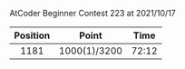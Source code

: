 AtCoder Beginner Contest 223 at 2021/10/17

| Position | Point | Time |
|:---:|:---:|:---:|
| 1181 | 1000(1)/3200 | 72:12 |
